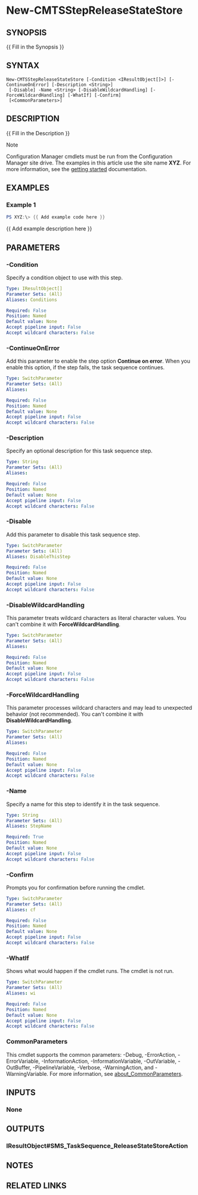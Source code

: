 ﻿---
external help file: AdminUI.PS.dll-Help.xml
Module Name: ConfigurationManager
online version:
schema: 2.0.0
---

# New-CMTSStepReleaseStateStore

## SYNOPSIS
{{ Fill in the Synopsis }}

## SYNTAX

```
New-CMTSStepReleaseStateStore [-Condition <IResultObject[]>] [-ContinueOnError] [-Description <String>]
 [-Disable] -Name <String> [-DisableWildcardHandling] [-ForceWildcardHandling] [-WhatIf] [-Confirm]
 [<CommonParameters>]
```

## DESCRIPTION
{{ Fill in the Description }}

> [!NOTE]
> Configuration Manager cmdlets must be run from the Configuration Manager site drive.
> The examples in this article use the site name **XYZ**. For more information, see the
> [getting started](/powershell/sccm/overview) documentation.

## EXAMPLES

### Example 1
```powershell
PS XYZ:\> {{ Add example code here }}
```

{{ Add example description here }}

## PARAMETERS

### -Condition
Specify a condition object to use with this step.

```yaml
Type: IResultObject[]
Parameter Sets: (All)
Aliases: Conditions

Required: False
Position: Named
Default value: None
Accept pipeline input: False
Accept wildcard characters: False
```

### -ContinueOnError
Add this parameter to enable the step option **Continue on error**. When you enable this option, if the step fails, the task sequence continues.

```yaml
Type: SwitchParameter
Parameter Sets: (All)
Aliases:

Required: False
Position: Named
Default value: None
Accept pipeline input: False
Accept wildcard characters: False
```

### -Description
Specify an optional description for this task sequence step.

```yaml
Type: String
Parameter Sets: (All)
Aliases:

Required: False
Position: Named
Default value: None
Accept pipeline input: False
Accept wildcard characters: False
```

### -Disable
Add this parameter to disable this task sequence step.

```yaml
Type: SwitchParameter
Parameter Sets: (All)
Aliases: DisableThisStep

Required: False
Position: Named
Default value: None
Accept pipeline input: False
Accept wildcard characters: False
```

### -DisableWildcardHandling
This parameter treats wildcard characters as literal character values. You can't combine it with **ForceWildcardHandling**.

```yaml
Type: SwitchParameter
Parameter Sets: (All)
Aliases:

Required: False
Position: Named
Default value: None
Accept pipeline input: False
Accept wildcard characters: False
```

### -ForceWildcardHandling
This parameter processes wildcard characters and may lead to unexpected behavior (not recommended). You can't combine it with **DisableWildcardHandling**.

```yaml
Type: SwitchParameter
Parameter Sets: (All)
Aliases:

Required: False
Position: Named
Default value: None
Accept pipeline input: False
Accept wildcard characters: False
```

### -Name
Specify a name for this step to identify it in the task sequence.

```yaml
Type: String
Parameter Sets: (All)
Aliases: StepName

Required: True
Position: Named
Default value: None
Accept pipeline input: False
Accept wildcard characters: False
```

### -Confirm
Prompts you for confirmation before running the cmdlet.

```yaml
Type: SwitchParameter
Parameter Sets: (All)
Aliases: cf

Required: False
Position: Named
Default value: None
Accept pipeline input: False
Accept wildcard characters: False
```

### -WhatIf
Shows what would happen if the cmdlet runs.
The cmdlet is not run.

```yaml
Type: SwitchParameter
Parameter Sets: (All)
Aliases: wi

Required: False
Position: Named
Default value: None
Accept pipeline input: False
Accept wildcard characters: False
```

### CommonParameters
This cmdlet supports the common parameters: -Debug, -ErrorAction, -ErrorVariable, -InformationAction, -InformationVariable, -OutVariable, -OutBuffer, -PipelineVariable, -Verbose, -WarningAction, and -WarningVariable. For more information, see [about_CommonParameters](http://go.microsoft.com/fwlink/?LinkID=113216).

## INPUTS

### None

## OUTPUTS

### IResultObject#SMS_TaskSequence_ReleaseStateStoreAction

## NOTES

## RELATED LINKS
